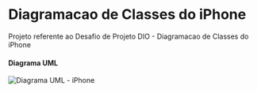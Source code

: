 # Diagramacao de Classes do iPhone

Projeto referente ao Desafio de Projeto DIO - Diagramacao de Classes do iPhone

#### Diagrama UML

![Diagrama UML - iPhone](/home/nath/workspace/bootcamps/desafios-projeto-dio/diagramacao-iphone/assets/diagrama-uml-iphone.drawio.png)
